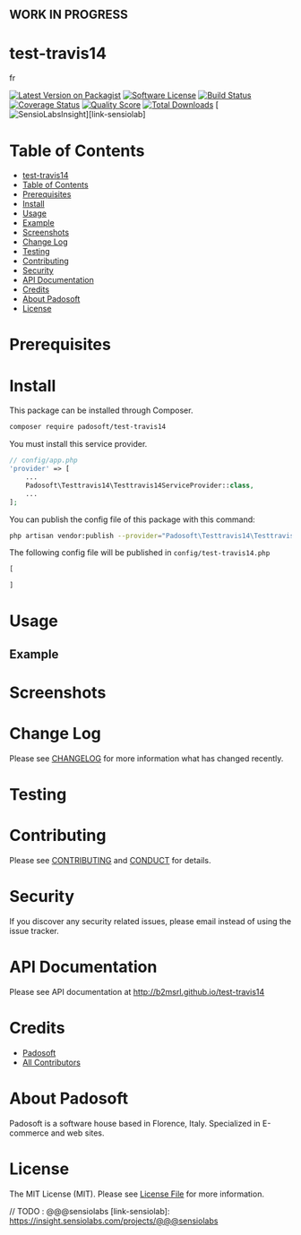 ## WORK IN PROGRESS
# test-travis14
fr

[![Latest Version on Packagist][ico-version]][link-packagist]
[![Software License][ico-license]](LICENSE.md)
[![Build Status][ico-travis]][link-travis]
[![Coverage Status][ico-scrutinizer]][link-scrutinizer]
[![Quality Score][ico-code-quality]][link-code-quality]
[![Total Downloads][ico-downloads]][link-downloads]
[![SensioLabsInsight][ico-sensiolab]][link-sensiolab]

Table of Contents
=================

  * [test-travis14](#test-travis14)
  * [Table of Contents](#table-of-contents)
  * [Prerequisites](#prerequisites)
  * [Install](#install)
  * [Usage](#usage)
  * [Example](#example)
  * [Screenshots](#screenshots)
  * [Change Log](#change-log)
  * [Testing](#testing)
  * [Contributing](#contributing)
  * [Security](#security)
  * [API Documentation](#api-documentation)
  * [Credits](#credits)
  * [About Padosoft](#about-padosoft)
  * [License](#license)

# Prerequisites

# Install

This package can be installed through Composer.

``` bash
composer require padosoft/test-travis14
```
You must install this service provider.

``` php
// config/app.php
'provider' => [
    ...
    Padosoft\Testtravis14\Testtravis14ServiceProvider::class,
    ...
];
```

You can publish the config file of this package with this command:
``` bash
php artisan vendor:publish --provider="Padosoft\Testtravis14\Testtravis14ServiceProvider"
```
The following config file will be published in `config/test-travis14.php`
``` php
[

]
```

# Usage

## Example

# Screenshots

# Change Log
Please see [CHANGELOG](CHANGELOG.md) for more information what has changed recently.

# Testing

# Contributing

Please see [CONTRIBUTING](CONTRIBUTING.md) and [CONDUCT](CONDUCT.md) for details.

# Security

If you discover any security related issues, please email  instead of using the issue tracker.

# API Documentation

Please see API documentation at http://b2msrl.github.io/test-travis14

# Credits

- [Padosoft](https://github.com/padosoft)
- [All Contributors](../../contributors)

# About Padosoft
Padosoft is a software house based in Florence, Italy. Specialized in E-commerce and web sites.

# License

The MIT License (MIT). Please see [License File](LICENSE.md) for more information.


[ico-version]: https://img.shields.io/packagist/v/padosoft/test-travis14.svg?style=flat-square
[ico-license]: https://img.shields.io/badge/license-MIT-brightgreen.svg?style=flat-square
[ico-travis]: https://img.shields.io/travis/padosoft/test-travis14/master.svg?style=flat-square
[ico-scrutinizer]: https://img.shields.io/scrutinizer/coverage/g/padosoft/test-travis14.svg?style=flat-square
[ico-code-quality]: https://img.shields.io/scrutinizer/g/padosoft/test-travis14.svg?style=flat-square
[ico-downloads]: https://img.shields.io/packagist/dt/padosoft/test-travis14.svg?style=flat-square
[ico-sensiolab]: https://insight.sensiolabs.com/projects/@@@sensiolab/small.png

[link-packagist]: https://packagist.org/packages/padosoft/test-travis14
[link-travis]: https://travis-ci.org/padosoft/test-travis14
[link-scrutinizer]: https://scrutinizer-ci.com/g/padosoft/test-travis14/code-structure
[link-code-quality]: https://scrutinizer-ci.com/g/padosoft/test-travis14
[link-downloads]: https://packagist.org/packages/padosoft/test-travis14
// TODO : @@@sensiolabs
[link-sensiolab]: https://insight.sensiolabs.com/projects/@@@sensiolabs

